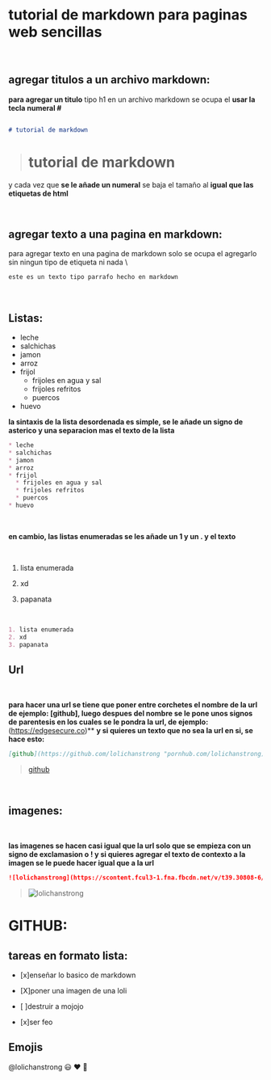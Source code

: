 # tutorial de markdown para paginas web sencillas
<br>

## agregar titulos a un archivo markdown:

**para agregar un titulo** tipo h1 en un archivo markdown se ocupa el **usar la tecla numeral #**

```markdown

# tutorial de markdown

```

> # tutorial de markdown

y cada vez que **se le añade un numeral** se baja el tamaño al **igual que las etiquetas de html**

<br>

## agregar texto a una pagina en markdown:

para agregar texto en una pagina de markdown solo se ocupa el agregarlo sin ningun tipo de etiqueta ni nada \

```markdown
este es un texto tipo parrafo hecho en markdown 
```
<br>

## Listas:

* leche
* salchichas
* jamon
* arroz
* frijol
  * frijoles en agua y sal
  * frijoles refritos
  * puercos
* huevo

**la sintaxis de la lista desordenada es simple, se le añade un signo de asterico y una separacion mas el texto de la lista**

```markdown
* leche
* salchichas
* jamon
* arroz
* frijol
  * frijoles en agua y sal
  * frijoles refritos
  * puercos
* huevo
```

<!--  -->

<br>

**en cambio, las listas enumeradas se les añade un 1 y un . y el texto**

<br>


1. lista enumerada
2. xd
3. papanata
   
   <br>

```markdown
1. lista enumerada
2. xd
3. papanata
```

## **Url**

<br>

**para hacer una url se tiene que poner entre corchetes el nombre de la url de ejemplo: [github], luego despues del nombre se le pone unos signos de parentesis en los cuales se le pondra la url, de ejemplo:**(https://edgesecure.co)** **y si quieres un texto que no sea la url en si, se hace esto:**

```markdown
[github](https://github.com/lolichanstrong "pornhub.com/lolichanstrong)
```

>[github](https://github.com/lolichanstrong "pornhub.com/lolichanstrong")

<br>

## **imagenes:**
<br>

**las imagenes se hacen casi igual que la url solo que se empieza con un signo de exclamasion o ! y si quieres agregar el texto de contexto a la imagen se le puede hacer igual que a la url**

```markdown
![lolichanstrong](https://scontent.fcul3-1.fna.fbcdn.net/v/t39.30808-6/290991935_110904005015052_3212114045580469874_n.jpg?_nc_cat=108&ccb=1-7&_nc_sid=09cbfe&_nc_ohc=mjvAkESSmfMAX8isgYJ&_nc_ht=scontent.fcul3-1.fna&oh=00_AT9b8Y9wtFbzNJJXXm4vQTKmWMe4dwrVrbMUtXJ74xQG1w&oe=62F3A9B1 "lolichanstrong, img real")
```

>![lolichanstrong](https://scontent.fcul3-1.fna.fbcdn.net/v/t39.30808-6/290991935_110904005015052_3212114045580469874_n.jpg?_nc_cat=108&ccb=1-7&_nc_sid=09cbfe&_nc_ohc=mjvAkESSmfMAX8isgYJ&_nc_ht=scontent.fcul3-1.fna&oh=00_AT9b8Y9wtFbzNJJXXm4vQTKmWMe4dwrVrbMUtXJ74xQG1w&oe=62F3A9B1 "lolichanstrong, img real")

# **GITHUB**:

## tareas en formato lista:

* [x]enseñar lo basico de markdown

* [X]poner una imagen de una loli

* [ ]destruir a mojojo

* [x]ser feo

## **Emojis**

@lolichanstrong :smiley: :heart: :hankey:
